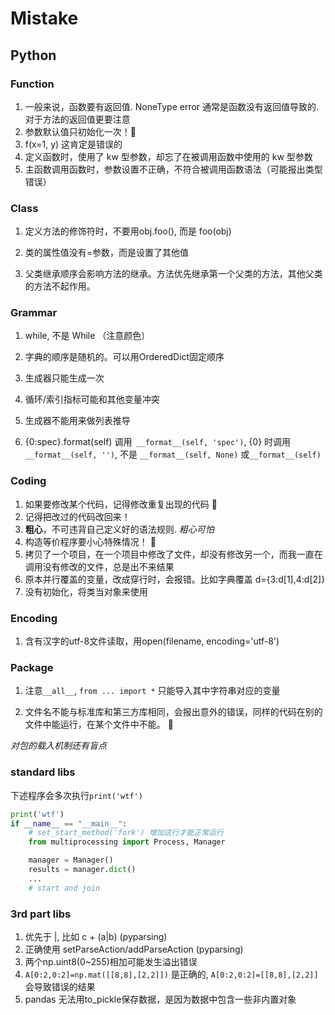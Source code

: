 # Mistake

## Python

### Function

1. 一般来说，函数要有返回值. NoneType error 通常是函数没有返回值导致的. 对于方法的返回值更要注意
2. 参数默认值只初始化一次！:construction:
3. f(x=1, y) 这肯定是错误的
4. 定义函数时，使用了 kw 型参数，却忘了在被调用函数中使用的 kw 型参数
5. 主函数调用函数时，参数设置不正确，不符合被调用函数语法（可能报出类型错误）



### Class

1. 定义方法的修饰符时，不要用obj.foo(), 而是 foo(obj)

2. 类的属性值没有=参数，而是设置了其他值

3. 父类继承顺序会影响方法的继承。方法优先继承第一个父类的方法，其他父类的方法不起作用。

   

### Grammar

1. while, 不是 While （注意颜色）

2. 字典的顺序是随机的。可以用OrderedDict固定顺序

3. 生成器只能生成一次

4. 循环/索引指标可能和其他变量冲突

5. 生成器不能用来做列表推导

6. {0:spec}.format(self) 调用` __format__(self, 'spec')`, {0} 时调用 `__format__(self, '')`, 不是 `__format__(self, None)` 或` __format__(self) `

   

### Coding

1. 如果要修改某个代码，记得修改重复出现的代码 :construction:
2. 记得把改过的代码改回来！
3. **粗心**，不可违背自己定义好的语法规则. *粗心可怕*
4. 构造等价程序要小心特殊情况！ 🚧
5. 拷贝了一个项目，在一个项目中修改了文件，却没有修改另一个，而我一直在调用没有修改的文件，总是出不来结果
6. 原本并行覆盖的变量，改成穿行时，会报错。比如字典覆盖 d={3:d[1],4:d[2]}
7. 没有初始化，将类当对象来使用



### Encoding

1. 含有汉字的utf-8文件读取，用open(filename, encoding='utf-8')

   

### Package

1. 注意`__all__`, `from ... import *` 只能导入其中字符串对应的变量

2. 文件名不能与标准库和第三方库相同，会报出意外的错误，同样的代码在别的文件中能运行，在某个文件中不能。 🚧

*对包的载入机制还有盲点*

### standard libs

下述程序会多次执行`print('wtf')`

```python
print('wtf')
if __name__ == "__main__":
    # set_start_method('fork') 增加这行才能正常运行
    from multiprocessing import Process, Manager

    manager = Manager()
    results = manager.dict()
    ...
    # start and join
```

### 3rd part libs

1. 优先于 |, 比如 c + (a|b) (pyparsing)
2. 正确使用 setParseAction/addParseAction (pyparsing)
3. 两个np.uint8(0~255)相加可能发生溢出错误
4. `A[0:2,0:2]=np.mat([[8,8],[2,2]])` 是正确的, `A[0:2,0:2]=[[8,8],[2,2]]` 会导致错误的结果
5. pandas 无法用to_pickle保存数据，是因为数据中包含一些非内置对象
